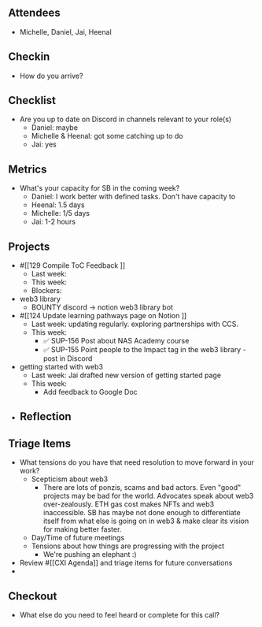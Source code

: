 ## Attendees
- Michelle, Daniel, Jai, Heenal

## Checkin
- How do you arrive?

## Checklist
- Are you up to date on Discord in channels relevant to your role(s)
	- Daniel: maybe
	- Michelle & Heenal: got some catching up to do
	- Jai: yes

## Metrics
- What's your capacity for SB in the coming week?
	- Daniel: I work better with defined tasks. Don't have capacity to 
	- Heenal: 1.5 days
	- Michelle: 1/5 days
	- Jai: 1-2 hours

## Projects
- #[[129 Compile ToC Feedback ]] 
	- Last week:
	- This week:
	- Blockers:
- web3 library
	- BOUNTY discord -> notion web3 library bot
- #[[124 Update learning pathways page on Notion ]] 
	- Last week: updating regularly. exploring partnerships with CCS.
	- This week:
		- ✅ SUP-156 Post about NAS Academy course 
		- ✅ SUP-155 Point people to the Impact tag in the web3 library - post in Discord 
- getting started with web3
	- Last week: Jai drafted new version of getting started page
	- This week:
		- Add feedback to Google Doc
- Reflection
	- 

## Triage Items
- What tensions do you have that need resolution to move forward in your work?
	- Scepticism about web3
		- There are lots of ponzis, scams and bad actors. Even "good" projects may be bad for the world. Advocates speak about web3 over-zealously. ETH gas cost makes NFTs and web3 inaccessible. SB has maybe not done enough to differentiate itself from what else is going on in web3 & make clear its vision for making better faster.
	- Day/Time of future meetings
	- Tensions about how things are progressing with the project
		- We're pushing an elephant :) 
- Review #[[CXI Agenda]] and triage items for future conversations
- 

## Checkout
- What else do you need to feel heard or complete for this call?

